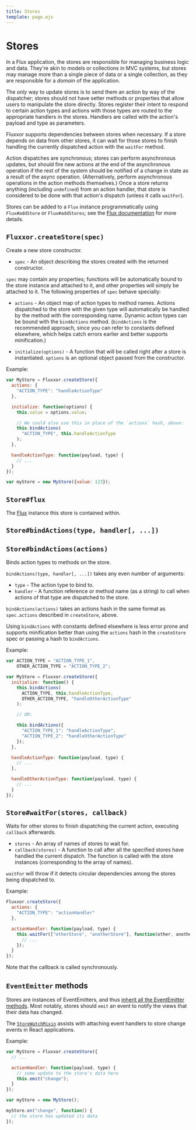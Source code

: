 ```yaml
---
title: Stores
template: page.ejs
---
```


Stores
======

In a Flux application, the stores are responsible for managing business logic and data. They're akin to models or collections in MVC systems, but stores may manage more than a single piece of data or a single collection, as they are responsible for a *domain* of the application.

The *only* way to update stores is to send them an action by way of the dispatcher; stores should not have setter methods or properties that allow users to manipulate the store directly. Stores register their intent to respond to certain action types and actions with those types are routed to the appropriate handlers in the stores. Handlers are called with the action's payload and type as parameters.

Fluxxor supports dependencies between stores when necessary. If a store depends on data from other stores, it can wait for those stores to finish handling the currently dispatched action with the `waitFor` method.

Action dispatches are synchronous; stores can perform asynchronous updates, but should fire new actions at the end of the asynchronous operation if the rest of the system should be notified of a change in state as a result of the async operation. (Alternatively, perform asynchronous operations in the action methods themselves.) Once a store returns anything (including `undefined`) from an action handler, that store is considered to be done with that action's dispatch (unless it calls `waitFor`).

Stores can be added to a `Flux` instance programmatically using `Flux#addStore` or `Flux#addStores`; see the [Flux documentation](/documentation/flux.html) for more details.

## `Fluxxor.createStore(spec)`

Create a new store constructor.

* `spec` - An object describing the stores created with the returned constructor.

`spec` may contain any properties; functions will be automatically bound to the store instance and attached to it, and other properties will simply be attached to it. The following properties of `spec` behave specially:

* `actions` - An object map of action types to method names. Actions dispatched to the store with the given type will automatically be handled by the method with the corresponding name. Dynamic action types can be bound with the `bindActions` method. (`bindActions` is the recommended approach, since you can refer to constants defined elsewhere, which helps catch errors earlier and better supports minification.)

* `initialize(options)` - A function that will be called right after a store is instantiated. `options` is an optional object passed from the constructor.

Example:

```javascript
var MyStore = Fluxxor.createStore({
  actions: {
    "ACTION_TYPE": "handleActionType"
  },

  initialize: function(options) {
    this.value = options.value;

    // We could also use this in place of the `actions` hash, above:
    this.bindActions(
      "ACTION_TYPE", this.handleActionType
    );
  },

  handleActionType: function(payload, type) {
    // ...
  }
});

var myStore = new MyStore({value: 123});
```

## `Store#flux`

The [Flux](/documentation/flux.html) instance this store is contained within.

## `Store#bindActions(type, handler[, ...])`
## `Store#bindActions(actions)`

Binds action types to methods on the store.

`bindActions(type, handler[, ...])` takes any even number of arguments:

* `type` - The action type to bind to.
* `handler` - A function reference or method name (as a string) to call when actions of that type are dispatched to the store.

`bindActions(actions)` takes an actions hash in the same format as `spec.actions` described in `createStore`, above.

Using `bindActions` with constants defined elsewhere is less error prone and supports minification better than using the `actions` hash in the `createStore` spec or passing a hash to `bindActions`.

Example:

```javascript
var ACTION_TYPE = "ACTION_TYPE_1",
    OTHER_ACTION_TYPE = "ACTION_TYPE_2";

var MyStore = Fluxxor.createStore({
  initialize: function() {
    this.bindActions(
      ACTION_TYPE, this.handleActionType,
      OTHER_ACTION_TYPE, "handleOtherActionType"
    );

    // OR:

    this.bindActions({
      "ACTION_TYPE_1": "handleActionType",
      "ACTION_TYPE_2": "handleOtherActionType"
    });
  },

  handleActionType: function(payload, type) {
    // ...
  },

  handleOtherActionType: function(payload, type) {
    // ...
  }
});
```

## `Store#waitFor(stores, callback)`

Waits for other stores to finish dispatching the current action, executing `callback` afterwards.

* `stores` - An array of names of stores to wait for.
* `callback(stores)` - A function to call after all the specified stores have handled the current dispatch. The function is called with the store instances (corresponding to the array of names).

`waitFor` will throw if it detects circular dependencies among the stores being dispatched to.

Example:

```javascript
Fluxxor.createStore({
  actions: {
    "ACTION_TYPE": "actionHandler"
  },

  actionHandler: function(payload, type) {
    this.waitFor(["otherStore", "anotherStore"], function(other, another) {
      // ...
    });
  }
});
```

Note that the callback is called synchronously.

## `EventEmitter` methods

Stores are instances of EventEmitters, and thus [inherit all the EventEmitter methods](http://nodejs.org/api/events.html#events_class_events_eventemitter). Most notably, stores should `emit` an event to notify the views that their data has changed.

The [`StoreWatchMixin`](/documentation/store-watch-mixin.html) assists with attaching event handlers to store change events in React applications.

Example:

```javascript
var MyStore = Fluxxor.createStore({
  // ...

  actionHandler: function(payload, type) {
    // some update to the store's data here
    this.emit("change");
  }
});

var myStore = new MyStore();

myStore.on("change", function() {
  // the store has updated its data
});
```

